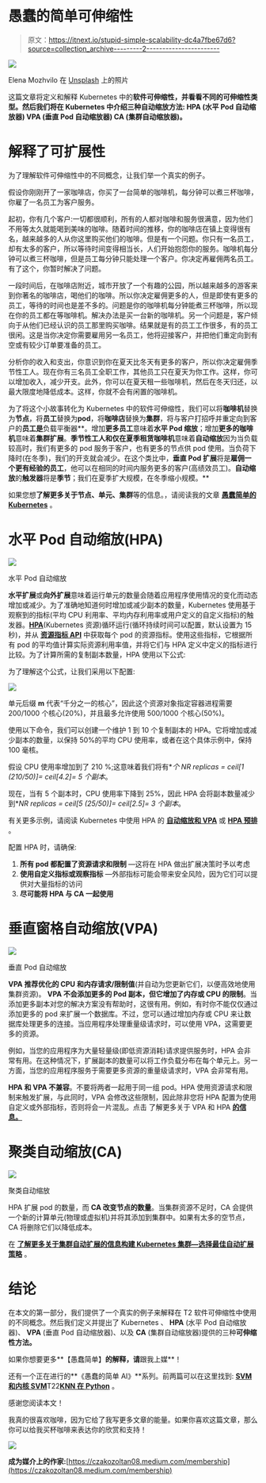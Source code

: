 # 愚蠢的简单可伸缩性

> 原文：<https://itnext.io/stupid-simple-scalability-dc4a7fbe67d6?source=collection_archive---------2----------------------->

![](img/4334e3dc74f33f4894353c9b555e0b5b.png)

Elena Mozhvilo 在 [Unsplash](https://unsplash.com/s/photos/balance?utm_source=unsplash&utm_medium=referral&utm_content=creditCopyText) 上的照片

这篇文章将定义和解释 Kubernetes 中的**软件可伸缩性，并看看不同的可伸缩性类型。然后我们将在 Kubernetes 中介绍三种自动缩放方法: **HPA** (水平 Pod 自动缩放器) **VPA** (垂直 Pod 自动缩放器) **CA** (集群自动缩放器)。**

# 解释了可扩展性

为了理解软件可伸缩性中的不同概念，让我们举一个真实的例子。

假设你刚刚开了一家咖啡店，你买了一台简单的咖啡机，每分钟可以煮三杯咖啡，你雇了一名员工为客户服务。

起初，你有几个客户:一切都很顺利，所有的人都对咖啡和服务很满意，因为他们不用等太久就能喝到美味的咖啡。随着时间的推移，你的咖啡店在镇上变得很有名，越来越多的人从你这里购买他们的咖啡。但是有一个问题。你只有一名员工，却有太多的客户，所以等待时间变得相当长，人们开始抱怨你的服务。咖啡机每分钟可以煮三杯咖啡，但是员工每分钟只能处理一个客户。你决定再雇佣两名员工。有了这个，你暂时解决了问题。

一段时间后，在咖啡店附近，城市开放了一个有趣的公园，所以越来越多的游客来到你著名的咖啡店，喝他们的咖啡。所以你决定雇佣更多的人，但是即使有更多的员工，等待的时间也是差不多的。问题是你的咖啡机每分钟能煮三杯咖啡，所以现在你的员工都在等咖啡机。解决办法是买一台新的咖啡机。另一个问题是，客户倾向于从他们已经认识的员工那里购买咖啡。结果就是有的员工工作很多，有的员工很闲。这是当你决定你需要雇用另一名员工，他将迎接客户，并把他们重定向到有空或有较少订单要准备的员工。

分析你的收入和支出，你意识到你在夏天比冬天有更多的客户，所以你决定雇佣季节性工人。现在你有三名员工全职工作，其他员工只在夏天为你工作。这样，你可以增加收入，减少开支。此外，你可以在夏天租一些咖啡机，然后在冬天归还，以最大限度地降低成本。这样，你就不会有闲置的咖啡机。

为了将这个小故事转化为 Kubernetes 中的软件可伸缩性，我们可以将**咖啡机**替换为**节点**，将**员工**替换为**pod**，将**咖啡店**替换为**集群**，将与客户打招呼并重定向到客户的**员工是**负载平衡器**。增加**更多员工**意味着**水平 Pod 缩放**；增加**更多的咖啡机**意味着**集群扩展**。**季节性工人和仅在夏季租赁咖啡机**意味着**自动缩放**因为当负载较高时，我们有更多的 pod 服务于客户，也有更多的节点供 pod 使用。当负荷下降时(在冬季)，我们的开支就会减少。在这个类比中，**垂直 Pod 扩展**将是**雇佣一个更有经验的员工**，他可以在相同的时间内服务更多的客户(高绩效员工)。**自动缩放**的**触发器**将是**季节**；我们在夏季扩大规模，在冬季缩小规模。**

如果您想**了解更多关于节点、单元、集群**等的信息。，请阅读我的文章 [**愚蠢简单的 Kubernetes**](https://czakozoltan08.medium.com/stupid-simple-kubernetes-e509355fba3d) 。

# 水平 Pod 自动缩放(HPA)

![](img/0c19938be8b7d5fdcb92c12eef40cc97.png)

水平 Pod 自动缩放

**水平扩展**或**向外扩展**意味着运行单元的数量会随着应用程序使用情况的变化而动态增加或减少。为了准确地知道何时增加或减少副本的数量，Kubernetes 使用基于观察到的指标(平均 CPU 利用率、平均内存利用率或用户定义的自定义指标)的触发器。[**HPA**](https://kubernetes.io/docs/tasks/run-application/horizontal-pod-autoscale/)(Kubernetes 资源)循环运行(循环持续时间可以配置，默认设置为 15 秒)，并从 [**资源指标 API**](https://kubernetes.io/docs/tasks/debug-application-cluster/resource-metrics-pipeline/) 中获取每个 pod 的资源指标。使用这些指标，它根据所有 pod 的平均值计算实际资源利用率值，并将它们与 HPA 定义中定义的指标进行比较。为了计算所需的复制副本数量，HPA 使用以下公式:

为了理解这个公式，让我们采用以下配置:

![](img/2909b95bc778bb438794ff322fd5197e.png)

单元后缀 **m** 代表“千分之一的核心”，因此这个资源对象指定容器进程需要 200/1000 个核心(20%)，并且最多允许使用 500/1000 个核心(50%)。

使用以下命令，我们可以创建一个维护 1 到 10 个复制副本的 HPA。它将增加或减少副本的数量，以保持 50%的平均 CPU 使用率，或者在这个具体示例中，保持 100 毫核。

假设 CPU 使用率增加到了 210 %;这意味着我们将有**个 NR replicas = ceil[1 *(210/50)]= ceil[4.2]= 5 个副本**。

现在，当有 5 个副本时，CPU 使用率下降到 25%，因此 HPA 会将副本数量减少到**NR replicas = ceil[5 *(25/50)]= ceil[2.5]= 3 个副本**。

有关更多示例，请阅读 Kubernetes 中使用 HPA 的 [**自动缩放和 VPA**](https://www.velotio.com/engineering-blog/autoscaling-in-kubernetes-using-hpa-vpa) 或 [**HPA 预排**](https://kubernetes.io/docs/tasks/run-application/horizontal-pod-autoscale-walkthrough/) 。

配置 HPA 时，请确保:

1.  **所有 pod 都配置了资源请求和限制** —这将在 HPA 做出扩展决策时予以考虑
2.  **使用自定义指标或观察指标** —外部指标可能会带来安全风险，因为它们可以提供对大量指标的访问
3.  **尽可能将 HPA 与 CA 一起使用**

# 垂直窗格自动缩放(VPA)

![](img/c0a8d57ff7d4fc944f8b51634f9f693d.png)

垂直 Pod 自动缩放

**VPA 推荐优化的 CPU 和内存请求/限制值**(并自动为您更新它们，以便高效地使用集群资源)。 **VPA 不会添加更多的 Pod 副本，但它增加了内存或 CPU 的限制**。当添加更多副本对您的解决方案没有帮助时，这很有用。例如，有时你不能仅仅通过添加更多的 pod 来扩展一个数据库。不过，您可以通过增加内存或 CPU 来让数据库处理更多的连接。当应用程序处理重量级请求时，可以使用 VPA，这需要更多的资源。

例如，当您的应用程序为大量轻量级(即低资源消耗)请求提供服务时，HPA 会非常有用。在这种情况下，扩展副本的数量可以将工作负载分布在每个单元上。另一方面，当您的应用程序服务于需要更多资源的重量级请求时，VPA 会非常有用。

**HPA 和 VPA 不兼容**。不要将两者一起用于同一组 pod。HPA 使用资源请求和限制来触发扩展，与此同时，VPA 会修改这些限制，因此除非您将 HPA 配置为使用自定义或外部指标，否则将会一片混乱。点击 了解更多关于 VPA 和 HPA [**的信息。**](https://www.velotio.com/engineering-blog/autoscaling-in-kubernetes-using-hpa-vpa)

# 聚类自动缩放(CA)

![](img/2ca5c1d45a7fcb3191de8837cd3b34f8.png)

聚类自动缩放

HPA 扩展 pod 的数量，而 **CA 改变节点的数量**。当集群资源不足时，CA 会提供一个新的计算单元(物理或虚拟机)并将其添加到集群中。如果有太多的空节点，CA 将删除它们以降低成本。

在 [**了解更多关于集群自动扩展的信息构建 Kubernetes 集群—选择最佳自动扩展策略**](https://learnk8s.io/kubernetes-autoscaling-strategies) 。

# 结论

在本文的第一部分，我们提供了一个真实的例子来解释在 T2 软件可伸缩性中使用的不同概念。然后我们定义并提出了 Kubernetes 、 **HPA** (水平 Pod 自动缩放器)、 **VPA** (垂直 Pod 自动缩放器)、以及 **CA** (集群自动缩放器)提供的三种**可伸缩性方法。**

如果你想要更多**【愚蠢简单】**的解释，请**跟我上媒**！

还有一个正在进行的**《愚蠢的简单 AI》**系列。前两篇可以在这里找到: [**SVM 和内核 SVM**](https://towardsdatascience.com/svm-and-kernel-svm-fed02bef1200)T22[**KNN 在 Python**](https://towardsdatascience.com/knn-in-python-835643e2fb53) 。

感谢您阅读本文！

我真的很喜欢咖啡，因为它给了我写更多文章的能量。如果你喜欢这篇文章，那么你可以给我买杯咖啡来表达你的欣赏和支持！

[![](img/0f03dd542bf76f1125912312a7c936ba.png)](https://ko-fi.com/zozoczako)

**成为媒介上的作家:**[https://czakozoltan08.medium.com/membership](https://czakozoltan08.medium.com/membership)